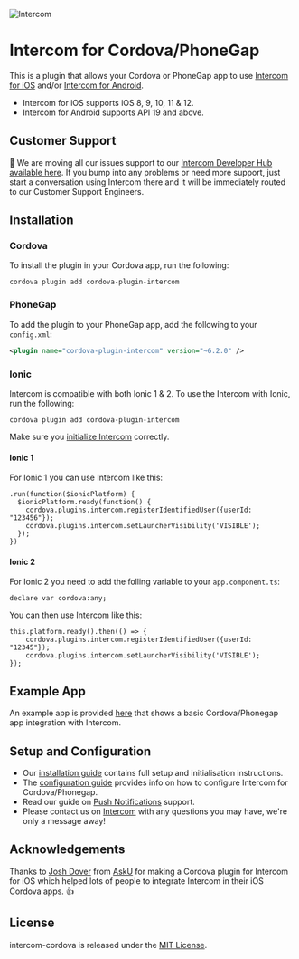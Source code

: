 ![Intercom](Example/www/img/Intercom_logo-github.png)

# Intercom for Cordova/PhoneGap

This is a plugin that allows your Cordova or PhoneGap app to use [Intercom for iOS](https://github.com/intercom/intercom-ios) and/or [Intercom for Android](https://github.com/intercom/intercom-android).

* Intercom for iOS supports iOS 8, 9, 10, 11 & 12.
* Intercom for Android supports API 19 and above.

## Customer Support
👋 We are moving all our issues support to our [Intercom Developer Hub available here](https://developers.intercom.com/docs/intercom-mobile-installation?utm_source=github&utm_campaign=cordova-help). If you bump into any problems or need more support, just start a conversation using Intercom there and it will be immediately routed to our Customer Support Engineers.

## Installation

### Cordova

To install the plugin in your Cordova app, run the following:
```script
cordova plugin add cordova-plugin-intercom
```
### PhoneGap

To add the plugin to your PhoneGap app, add the following to your `config.xml`:
```xml
<plugin name="cordova-plugin-intercom" version="~6.2.0" />
```
### Ionic

Intercom is compatible with both Ionic 1 & 2. To use the Intercom with Ionic, run the following:
```script
cordova plugin add cordova-plugin-intercom
```
Make sure you [initialize Intercom](https://developers.intercom.com/docs/cordova-phonegap-installation#section-step-2-initialize-intercom) correctly.
#### Ionic 1
For Ionic 1 you can use Intercom like this:
```
.run(function($ionicPlatform) {
  $ionicPlatform.ready(function() {
    cordova.plugins.intercom.registerIdentifiedUser({userId: "123456"});
    cordova.plugins.intercom.setLauncherVisibility('VISIBLE');
  });
})
```


#### Ionic 2
For Ionic 2 you need to add the folling variable to your `app.component.ts`:

`declare var cordova:any;`

You can then use Intercom like this:

```
this.platform.ready().then(() => {
    cordova.plugins.intercom.registerIdentifiedUser({userId: "12345"});
    cordova.plugins.intercom.setLauncherVisibility('VISIBLE');
});
```

## Example App

An example app is provided [here](https://github.com/intercom/intercom-cordova/tree/master/Example) that shows a basic Cordova/Phonegap app integration with Intercom.

## Setup and Configuration

* Our [installation guide](https://developers.intercom.com/docs/cordova-phonegap-installation) contains full setup and initialisation instructions.
* The [configuration guide](https://developers.intercom.com/docs/cordova-phonegap-configuration) provides info on how to configure Intercom for Cordova/Phonegap.
* Read our guide on [Push Notifications](https://developers.intercom.com/docs/cordova-phonegap-push-notifications) support.
* Please contact us on [Intercom](https://www.intercom.com/) with any questions you may have, we're only a message away!


## Acknowledgements

Thanks to [Josh Dover](https://github.com/joshdover) from [AskU](http://www.asku.co/) for making a Cordova plugin for Intercom for iOS which helped lots of people to integrate Intercom in their iOS Cordova apps. 👍

## License

intercom-cordova is released under the [MIT License](http://www.opensource.org/licenses/MIT).

